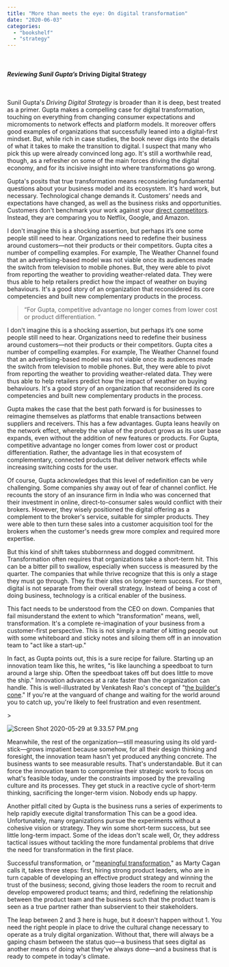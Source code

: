 ```yaml
---
title: "More than meets the eye: On digital transformation"
date: "2020-06-03"
categories: 
  - "bookshelf"
  - "strategy"
---
```


 

#### _Reviewing Sunil Gupta’s_ Driving Digital Strategy

  

Sunil Gupta's _Driving Digital Strategy_ is broader than it is deep, best treated as a primer. Gupta makes a compelling case for digital transformation, touching on everything from changing consumer expectations and micromoments to network effects and platform models. It moreover offers good examples of organizations that successfully leaned into a digital-first mindset. But, while rich in case studies, the book never digs into the details of what it takes to make the transition to digital. I suspect that many who pick this up were already convinced long ago. It's still a worthwhile read, though, as a refresher on some of the main forces driving the digital economy, and for its incisive insight into where transformations go wrong.

Gupta's posits that true transformation means reconsidering fundamental questions about your business model and its ecosystem. It's hard work, but necessary. Technological change demands it. Customers’ needs and expectations have changed, as well as the business risks and opportunities. Customers don't benchmark your work against your [direct competitors](https://mobydiction.ca/blog/competitive-research). Instead, they are comparing you to Netflix, Google, and Amazon.

I don't imagine this is a shocking assertion, but perhaps it’s one some people still need to hear. Organizations need to redefine their business around customers—not their products or their competitors. Gupta cites a number of compelling examples. For example, The Weather Channel found that an advertising-based model was not viable once its audiences made the switch from television to mobile phones. But, they were able to pivot from reporting the weather to providing weather-related data. They were thus able to help retailers predict how the impact of weather on buying behaviours. It's a good story of an organization that reconsidered its core competencies and built new complementary products in the process.

> “For Gupta, competitive advantage no longer comes from lower cost or product differentiation. ”

I don't imagine this is a shocking assertion, but perhaps it’s one some people still need to hear. Organizations need to redefine their business around customers—not their products or their competitors. Gupta cites a number of compelling examples. For example, The Weather Channel found that an advertising-based model was not viable once its audiences made the switch from television to mobile phones. But, they were able to pivot from reporting the weather to providing weather-related data. They were thus able to help retailers predict how the impact of weather on buying behaviours. It's a good story of an organization that reconsidered its core competencies and built new complementary products in the process.

Gupta makes the case that the best path forward is for businesses to reimagine themselves as platforms that enable transactions between suppliers and receivers. This has a few advantages. Gupta leans heavily on the network effect, whereby the value of the product grows as its user base expands, even without the addition of new features or products. For Gupta, competitive advantage no longer comes from lower cost or product differentiation. Rather, the advantage lies in that ecosystem of complementary, connected products that deliver network effects while increasing switching costs for the user.

Of course, Gupta acknowledges that this level of redefinition can be very challenging. Some companies shy away out of fear of channel conflict. He recounts the story of an insurance firm in India who was concerned that their investment in online, direct-to-consumer sales would conflict with their brokers. However, they wisely positioned the digital offering as a complement to the broker's service, suitable for simpler products. They were able to then turn these sales into a customer acquisition tool for the brokers when the customer's needs grew more complex and required more expertise.

But this kind of shift takes stubbornness and dogged commitment. Transformation often requires that organizations take a short-term hit. This can be a bitter pill to swallow, especially when success is measured by the quarter. The companies that while thrive recognize that this is only a stage they must go through. They fix their sites on longer-term success. For them, digital is not separate from their overall strategy. Instead of being a cost of doing business, technology is a critical enabler of the business.

This fact needs to be understood from the CEO on down. Companies that fail misunderstand the extent to which "transformation" means, well, transformation. It's a complete re-imagination of your business from a customer-first perspective. This is not simply a matter of kitting people out with some whiteboard and sticky notes and siloing them off in an innovation team to "act like a start-up."

In fact, as Gupta points out, this is a sure recipe for failure. Starting up an innovation team like this, he writes, "is like launching a speedboat to turn around a large ship. Often the speedboat takes off but does little to move the ship." Innovation advances at a rate faster than the organization can handle. This is well-illustrated by Venkatesh Rao's concept of "[the builder's cone](https://breakingsmart.substack.com/p/how-what-and-where-to-build)." If you're at the vanguard of change and waiting for the world around you to catch up, you're likely to feel frustration and even resentment.

\>

<img src="https://images.squarespace-cdn.com/content/v1/5e9e54ba9225353212ce08ab/1590802473877-M1XDQ69G7U7AXTP5XRCX/ke17ZwdGBToddI8pDm48kKUmCIACw4DvhtldkZ8Nxx0UqsxRUqqbr1mOJYKfIPR7LoDQ9mXPOjoJoqy81S2I8N\_N4V1vUb5AoIIIbLZhVYxCRW4BPu10St3TBAUQYVKcGw0MAqOjcfJI0\_F4tnSIqyGgu6lMermE6T3TyymA2MInWUJmmxoe-FB6RSYehD2L/Screen+Shot+2020-05-29+at+9.33.57+PM.png" alt="Screen Shot 2020-05-29 at 9.33.57 PM.png" />

Meanwhile, the rest of the organization—still measuring using its old yard-stick—grows impatient because somehow, for all their design thinking and foresight, the innovation team hasn't yet produced anything concrete. The business wants to see measurable results. That's understandable. But it can force the innovation team to compromise their strategic work to focus on what's feasible today, under the constraints imposed by the prevailing culture and its processes. They get stuck in a reactive cycle of short-term thinking, sacrificing the longer-term vision. Nobody ends up happy.

Another pitfall cited by Gupta is the business runs a series of experiments to help rapidly execute digital transformation This can be a good idea. Unfortunately, many organizations pursue the experiments without a cohesive vision or strategy. They win some short-term success, but see little long-term impact. Some of the ideas don't scale well, Or, they address tactical issues without tackling the more fundamental problems that drive the need for transformation in the first place.

Successful transformation, or "[meaningful transformation](https://svpg.com/meaningful-transformation/)," as Marty Cagan calls it, takes three steps: first, hiring strong product leaders, who are in turn capable of developing an effective product strategy and winning the trust of the business; second, giving those leaders the room to recruit and develop empowered product teams; and third, redefining the relationship between the product team and the business such that the product team is seen as a true partner rather than subservient to their stakeholders.

The leap between 2 and 3 here is huge, but it doesn't happen without 1. You need the right people in place to drive the cultural change necessary to operate as a truly digital organization. Without that, there will always be a gaping chasm between the status quo—a business that sees digital as another means of doing what they've always done—and a business that is ready to compete in today's climate.
